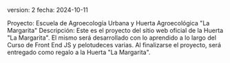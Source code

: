 version: 2
fecha: 2024-10-11

Proyecto: Escuela de Agroecología Urbana y Huerta Agroecológica "La Margarita"
Descripción: Este es el proyecto del sitio web oficial de la Huerta "La Margarita".
El mismo será desarrollado con lo aprendido a lo largo del Curso de Front End JS y pelotudeces varias.
Al finalizarse el proyecto, será entregado como regalo a la Huerta "La Margarita".
